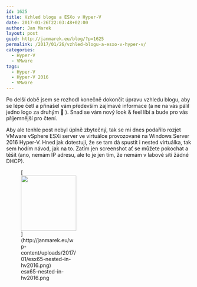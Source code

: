 ```yaml
---
id: 1625
title: Vzhled blogu a ESXo v Hyper-V
date: 2017-01-26T22:03:48+02:00
author: Jan Marek
layout: post
guid: http://janmarek.eu/blog/?p=1625
permalink: /2017/01/26/vzhled-blogu-a-esxo-v-hyper-v/
categories:
  - Hyper-V
  - VMware
tags:
  - Hyper-V
  - Hyper-V 2016
  - VMware
---
```

Po delší době jsem se rozhodl konečně dokončit úpravu vzhledu blogu, aby se lépe četl a přinášel vám především zajímavé informace (a ne na vás pálil jedno logo za druhým 🙂 ). Snad se vám nový look & feel líbí a bude pro vás příjemnější pro čtení.

Aby ale tenhle post nebyl úplně zbytečný, tak se mi dnes podařilo rozjet VMware vSphere ESXi server ve virtuálce provozované na Windows Server 2016 Hyper-V. Hned jak dotestuji, že se tam dá spustit i nested virtuálka, tak sem hodím návod, jak na to. Zatím jen screenshot ať se můžete pokochat a těšit (ano, nemám IP adresu, ale to je jen tím, že nemám v labové síti žádné DHCP).

<figure id="attachment_1626" aria-describedby="caption-attachment-1626" style="width: 150px" class="wp-caption alignleft">[<img class="wp-image-1626 size-thumbnail" src="http://janmarek.eu/wp-content/uploads/2017/01/esx65-nested-in-hv2016-150x150.png" width="150" height="150" srcset="/wp-content/uploads/2017/01/esx65-nested-in-hv2016-150x150.png 150w, /wp-content/uploads/2017/01/esx65-nested-in-hv2016-100x100.png 100w, /wp-content/uploads/2017/01/esx65-nested-in-hv2016-336x336.png 336w" sizes="(max-width: 150px) 100vw, 150px" />](http://janmarek.eu/wp-content/uploads/2017/01/esx65-nested-in-hv2016.png)<figcaption id="caption-attachment-1626" class="wp-caption-text">esx65-nested-in-hv2016.png</figcaption></figure>